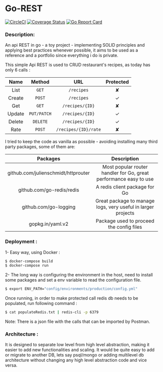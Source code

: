 # Go-REST
[![CircleCI](https://circleci.com/gh/rnov/Go-REST/tree/fix%2Fcode-refactor.svg?style=svg)](https://circleci.com/gh/rnov/Go-REST/tree/fix%2Fcode-refactor)
[![Coverage Status](https://coveralls.io/repos/github/rnov/Go-REST/badge.svg?branch=fix%2Fcode-refactor)](https://coveralls.io/github/rnov/Go-REST?branch=fix%2Fcode-refactor)
[![Go Report Card](https://goreportcard.com/badge/github.com/rnov/Go-REST)](https://goreportcard.com/report/github.com/rnov/Go-REST)
### Description:

An api REST in go - a toy project - implementing SOLID principles and applying best practices whenever possible,
it aims to be used as a reference and a portfolio since everything i do is private.

This simple Api REST is used to CRUD restaurant's recipes, as today has only 6 calls :


| Name   | Method       | URL                   | Protected |
| :---:    | :---:      | :---:                 | :---:       |
| List   | `GET`        | `/recipes`             | ✘         |
| Create | `POST`       | `/recipes`             | ✓         |
| Get    | `GET`        | `/recipes/{ID}`        | ✘         |
| Update | `PUT/PATCH`  | `/recipes/{ID}`        | ✓         |
| Delete | `DELETE`     | `/recipes/{ID}`        | ✓         |
| Rate   | `POST`       | `/recipes/{ID}/rate`   | ✘         |


I tried to keep the code as vanilla as possible - avoiding installing many third party packages, some of them are:

| Packages |Description
|:--------:|:-----------------------------------:|
|github.com/julienschmidt/httprouter| Most popular router handler for Go, great performance easy to use |
|github.com/go-redis/redis| A redis client package for Go |
|github.com/go-logging| Great package to manage logs, very useful in larger projects |
|gopkg.in/yaml.v2| Package used to proceed the config files |


### Deployment :

1- Easy way, using Docker :
```sh
$ docker-compose build
$ docker-compose run
```

2- The long way is configuring the environment in the host, need to install some packages and set a env variable to read the configuration file.

```sh
$ export ENV_PATH="config/environments/production/config.yml"
```

Once running, in order to make protected call redis db needs to be populated, run following command :
```sh
$ cat populateRedis.txt | redis-cli -p 6379
```
Note: There is a json file with the calls that can be imported by Postman.
### Architecture :

It is designed to separate low level from high level abstraction, making it easier to add new functionalities and scaling.
It would be quite easy to add or migrate to another DB, lets say psql/mongo or adding multilevel db architecture without changing any high level abstraction code and vice versa.
